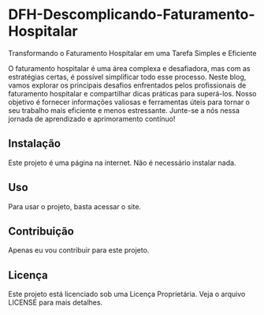 # DFH-Descomplicando-Faturamento-Hospitalar
Transformando o Faturamento Hospitalar em uma Tarefa Simples e Eficiente

O faturamento hospitalar é uma área complexa e desafiadora, mas com as estratégias certas, é possível simplificar todo esse processo. Neste blog, vamos explorar os principais desafios enfrentados pelos profissionais de faturamento hospitalar e compartilhar dicas práticas para superá-los. Nosso objetivo é fornecer informações valiosas e ferramentas úteis para tornar o seu trabalho mais eficiente e menos estressante. Junte-se a nós nessa jornada de aprendizado e aprimoramento contínuo!

## Instalação

Este projeto é uma página na internet. Não é necessário instalar nada.

## Uso

Para usar o projeto, basta acessar o site.

## Contribuição

Apenas eu vou contribuir para este projeto.

## Licença

Este projeto está licenciado sob uma Licença Proprietária. Veja o arquivo LICENSE para mais detalhes.


